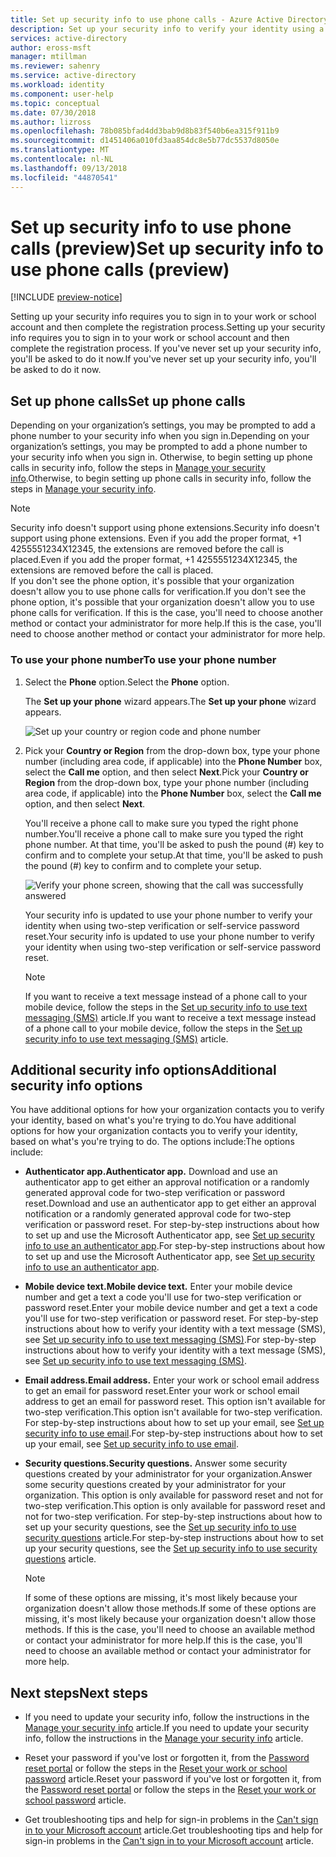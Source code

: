 ```yaml
---
title: Set up security info to use phone calls - Azure Active Directory| Microsoft Docs
description: Set up your security info to verify your identity using a mobile device or work phone number.
services: active-directory
author: eross-msft
manager: mtillman
ms.reviewer: sahenry
ms.service: active-directory
ms.workload: identity
ms.component: user-help
ms.topic: conceptual
ms.date: 07/30/2018
ms.author: lizross
ms.openlocfilehash: 78b085bfad4dd3bab9d8b83f540b6ea315f911b9
ms.sourcegitcommit: d1451406a010fd3aa854dc8e5b77dc5537d8050e
ms.translationtype: MT
ms.contentlocale: nl-NL
ms.lasthandoff: 09/13/2018
ms.locfileid: "44870541"
---
```

# <a name="set-up-security-info-to-use-phone-calls-preview"></a><span data-ttu-id="bf6e0-103">Set up security info to use phone calls (preview)</span><span class="sxs-lookup"><span data-stu-id="bf6e0-103">Set up security info to use phone calls (preview)</span></span>

[!INCLUDE [preview-notice](../../../includes/active-directory-end-user-preview-notice-security-info.md)]

<span data-ttu-id="bf6e0-104">Setting up your security info requires you to sign in to your work or school account and then complete the registration process.</span><span class="sxs-lookup"><span data-stu-id="bf6e0-104">Setting up your security info requires you to sign in to your work or school account and then complete the registration process.</span></span> <span data-ttu-id="bf6e0-105">If you've never set up your security info, you'll be asked to do it now.</span><span class="sxs-lookup"><span data-stu-id="bf6e0-105">If you've never set up your security info, you'll be asked to do it now.</span></span>

## <a name="set-up-phone-calls"></a><span data-ttu-id="bf6e0-106">Set up phone calls</span><span class="sxs-lookup"><span data-stu-id="bf6e0-106">Set up phone calls</span></span>

<span data-ttu-id="bf6e0-107">Depending on your organization’s settings, you may be prompted to add a phone number to your security info when you sign in.</span><span class="sxs-lookup"><span data-stu-id="bf6e0-107">Depending on your organization’s settings, you may be prompted to add a phone number to your security info when you sign in.</span></span> <span data-ttu-id="bf6e0-108">Otherwise, to begin setting up phone calls in security info, follow the steps in [Manage your security info](security-info-manage-settings.md).</span><span class="sxs-lookup"><span data-stu-id="bf6e0-108">Otherwise, to begin setting up phone calls in security info, follow the steps in [Manage your security info](security-info-manage-settings.md).</span></span>

>[!Note]
><span data-ttu-id="bf6e0-109">Security info doesn't support using phone extensions.</span><span class="sxs-lookup"><span data-stu-id="bf6e0-109">Security info doesn't support using phone extensions.</span></span> <span data-ttu-id="bf6e0-110">Even if you add the proper format, +1 4255551234X12345, the extensions are removed before the call is placed.</span><span class="sxs-lookup"><span data-stu-id="bf6e0-110">Even if you add the proper format, +1 4255551234X12345, the extensions are removed before the call is placed.</span></span><br><span data-ttu-id="bf6e0-111">If you don't see the phone option, it's possible that your organization doesn't allow you to use phone calls for verification.</span><span class="sxs-lookup"><span data-stu-id="bf6e0-111">If you don't see the phone option, it's possible that your organization doesn't allow you to use phone calls for verification.</span></span> <span data-ttu-id="bf6e0-112">If this is the case, you'll need to choose another method or contact your administrator for more help.</span><span class="sxs-lookup"><span data-stu-id="bf6e0-112">If this is the case, you'll need to choose another method or contact your administrator for more help.</span></span>

### <a name="to-use-your-phone-number"></a><span data-ttu-id="bf6e0-113">To use your phone number</span><span class="sxs-lookup"><span data-stu-id="bf6e0-113">To use your phone number</span></span>

1. <span data-ttu-id="bf6e0-114">Select the **Phone** option.</span><span class="sxs-lookup"><span data-stu-id="bf6e0-114">Select the **Phone** option.</span></span>

    <span data-ttu-id="bf6e0-115">The **Set up your phone** wizard appears.</span><span class="sxs-lookup"><span data-stu-id="bf6e0-115">The **Set up your phone** wizard appears.</span></span>

    ![Set up your country or region code and phone number](media/security-info/security-info-keep-secure-setup-phone.png)

2. <span data-ttu-id="bf6e0-117">Pick your **Country or Region** from the drop-down box, type your phone number (including area code, if applicable) into the **Phone Number** box, select the **Call me** option, and then select **Next**.</span><span class="sxs-lookup"><span data-stu-id="bf6e0-117">Pick your **Country or Region** from the drop-down box, type your phone number (including area code, if applicable) into the **Phone Number** box, select the **Call me** option, and then select **Next**.</span></span>

    <span data-ttu-id="bf6e0-118">You'll receive a phone call to make sure you typed the right phone number.</span><span class="sxs-lookup"><span data-stu-id="bf6e0-118">You'll receive a phone call to make sure you typed the right phone number.</span></span> <span data-ttu-id="bf6e0-119">At that time, you'll be asked to push the pound (#) key to confirm and to complete your setup.</span><span class="sxs-lookup"><span data-stu-id="bf6e0-119">At that time, you'll be asked to push the pound (#) key to confirm and to complete your setup.</span></span>

    ![Verify your phone screen, showing that the call was successfully answered](media/security-info/security-info-keep-secure-verify-phone-call.png)

    <span data-ttu-id="bf6e0-121">Your security info is updated to use your phone number to verify your identity when using two-step verification or self-service password reset.</span><span class="sxs-lookup"><span data-stu-id="bf6e0-121">Your security info is updated to use your phone number to verify your identity when using two-step verification or self-service password reset.</span></span>

    >[!Note]
    ><span data-ttu-id="bf6e0-122">If you want to receive a text message instead of a phone call to your mobile device, follow the steps in the [Set up security info to use text messaging (SMS)](security-info-setup-text-msg.md) article.</span><span class="sxs-lookup"><span data-stu-id="bf6e0-122">If you want to receive a text message instead of a phone call to your mobile device, follow the steps in the [Set up security info to use text messaging (SMS)](security-info-setup-text-msg.md) article.</span></span>

## <a name="additional-security-info-options"></a><span data-ttu-id="bf6e0-123">Additional security info options</span><span class="sxs-lookup"><span data-stu-id="bf6e0-123">Additional security info options</span></span>

<span data-ttu-id="bf6e0-124">You have additional options for how your organization contacts you to verify your identity, based on what's you're trying to do.</span><span class="sxs-lookup"><span data-stu-id="bf6e0-124">You have additional options for how your organization contacts you to verify your identity, based on what's you're trying to do.</span></span> <span data-ttu-id="bf6e0-125">The options include:</span><span class="sxs-lookup"><span data-stu-id="bf6e0-125">The options include:</span></span>

- <span data-ttu-id="bf6e0-126">**Authenticator app.**</span><span class="sxs-lookup"><span data-stu-id="bf6e0-126">**Authenticator app.**</span></span> <span data-ttu-id="bf6e0-127">Download and use an authenticator app to get either an approval notification or a randomly generated approval code for two-step verification or password reset.</span><span class="sxs-lookup"><span data-stu-id="bf6e0-127">Download and use an authenticator app to get either an approval notification or a randomly generated approval code for two-step verification or password reset.</span></span> <span data-ttu-id="bf6e0-128">For step-by-step instructions about how to set up and use the Microsoft Authenticator app, see [Set up security info to use an authenticator app](security-info-setup-auth-app.md).</span><span class="sxs-lookup"><span data-stu-id="bf6e0-128">For step-by-step instructions about how to set up and use the Microsoft Authenticator app, see [Set up security info to use an authenticator app](security-info-setup-auth-app.md).</span></span>

- <span data-ttu-id="bf6e0-129">**Mobile device text.**</span><span class="sxs-lookup"><span data-stu-id="bf6e0-129">**Mobile device text.**</span></span> <span data-ttu-id="bf6e0-130">Enter your mobile device number and get a text a code you'll use for two-step verification or password reset.</span><span class="sxs-lookup"><span data-stu-id="bf6e0-130">Enter your mobile device number and get a text a code you'll use for two-step verification or password reset.</span></span> <span data-ttu-id="bf6e0-131">For step-by-step instructions about how to verify your identity with a text message (SMS), see [Set up security info to use text messaging (SMS)](security-info-setup-text-msg.md).</span><span class="sxs-lookup"><span data-stu-id="bf6e0-131">For step-by-step instructions about how to verify your identity with a text message (SMS), see [Set up security info to use text messaging (SMS)](security-info-setup-text-msg.md).</span></span>

- <span data-ttu-id="bf6e0-132">**Email address.**</span><span class="sxs-lookup"><span data-stu-id="bf6e0-132">**Email address.**</span></span> <span data-ttu-id="bf6e0-133">Enter your work or school email address to get an email for password reset.</span><span class="sxs-lookup"><span data-stu-id="bf6e0-133">Enter your work or school email address to get an email for password reset.</span></span> <span data-ttu-id="bf6e0-134">This option isn't available for two-step verification.</span><span class="sxs-lookup"><span data-stu-id="bf6e0-134">This option isn't available for two-step verification.</span></span> <span data-ttu-id="bf6e0-135">For step-by-step instructions about how to set up your email, see [Set up security info to use email](security-info-setup-email.md).</span><span class="sxs-lookup"><span data-stu-id="bf6e0-135">For step-by-step instructions about how to set up your email, see [Set up security info to use email](security-info-setup-email.md).</span></span>

- <span data-ttu-id="bf6e0-136">**Security questions.**</span><span class="sxs-lookup"><span data-stu-id="bf6e0-136">**Security questions.**</span></span> <span data-ttu-id="bf6e0-137">Answer some security questions created by your administrator for your organization.</span><span class="sxs-lookup"><span data-stu-id="bf6e0-137">Answer some security questions created by your administrator for your organization.</span></span> <span data-ttu-id="bf6e0-138">This option is only available for password reset and not for two-step verification.</span><span class="sxs-lookup"><span data-stu-id="bf6e0-138">This option is only available for password reset and not for two-step verification.</span></span> <span data-ttu-id="bf6e0-139">For step-by-step instructions about how to set up your security questions, see the [Set up security info to use security questions](security-info-setup-questions.md) article.</span><span class="sxs-lookup"><span data-stu-id="bf6e0-139">For step-by-step instructions about how to set up your security questions, see the [Set up security info to use security questions](security-info-setup-questions.md) article.</span></span>
    
    >[!Note]
    ><span data-ttu-id="bf6e0-140">If some of these options are missing, it's most likely because your organization doesn't allow those methods.</span><span class="sxs-lookup"><span data-stu-id="bf6e0-140">If some of these options are missing, it's most likely because your organization doesn't allow those methods.</span></span> <span data-ttu-id="bf6e0-141">If this is the case, you'll need to choose an available method or contact your administrator for more help.</span><span class="sxs-lookup"><span data-stu-id="bf6e0-141">If this is the case, you'll need to choose an available method or contact your administrator for more help.</span></span>

## <a name="next-steps"></a><span data-ttu-id="bf6e0-142">Next steps</span><span class="sxs-lookup"><span data-stu-id="bf6e0-142">Next steps</span></span>

- <span data-ttu-id="bf6e0-143">If you need to update your security info, follow the instructions in the [Manage your security info](security-info-manage-settings.md) article.</span><span class="sxs-lookup"><span data-stu-id="bf6e0-143">If you need to update your security info, follow the instructions in the [Manage your security info](security-info-manage-settings.md) article.</span></span>

- <span data-ttu-id="bf6e0-144">Reset your password if you've lost or forgotten it, from the [Password reset portal](https://passwordreset.microsoftonline.com/) or follow the steps in the [Reset your work or school password](user-help-reset-password.md) article.</span><span class="sxs-lookup"><span data-stu-id="bf6e0-144">Reset your password if you've lost or forgotten it, from the [Password reset portal](https://passwordreset.microsoftonline.com/) or follow the steps in the [Reset your work or school password](user-help-reset-password.md) article.</span></span>

- <span data-ttu-id="bf6e0-145">Get troubleshooting tips and help for sign-in problems in the [Can't sign in to your Microsoft account](https://support.microsoft.com/help/12429/microsoft-account-sign-in-cant) article.</span><span class="sxs-lookup"><span data-stu-id="bf6e0-145">Get troubleshooting tips and help for sign-in problems in the [Can't sign in to your Microsoft account](https://support.microsoft.com/help/12429/microsoft-account-sign-in-cant) article.</span></span>